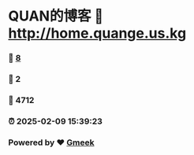 # QUAN的博客 :link: http://home.quange.us.kg 
### :page_facing_up: [8](http://home.quange.us.kg/tag.html) 
### :speech_balloon: 2 
### :hibiscus: 4712 
### :alarm_clock: 2025-02-09 15:39:23 
### Powered by :heart: [Gmeek](https://github.com/Meekdai/Gmeek)
